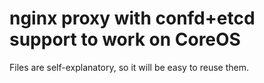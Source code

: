 nginx proxy with confd+etcd support to work on CoreOS
======================

Files are self-explanatory, so it will be easy to reuse them. 
